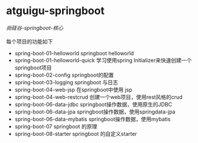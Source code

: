 # atguigu-springboot
*尚硅谷-springboot-核心*<br>
</br>
每个项目的功能如下
* spring-boot-01-helloworld springboot helloworld
* spring-boot-01-helloworld-quick 学习使用spring Initializer来快速创建一个springboot项目
* spring-boot-02-config springboot的配置
* spring-boot-03-logging springboot 与日志
* spring-boot-04-web-jsp 在springboot中使用 jsp
* spring-boot-04-web-restcrud 创建一个web项目，使用rest风格的crud
* spring-boot-06-data-jdbc springboot操作数据，使用原生的JDBC
* spring-boot-06-data-jpa springboot操作数据，使用springdata-jpa
* spring-boot-06-data-mybatis springboot操作数据，使用mybatis
* spring-boot-07 springboot 的原理
* spring-boot-08-starter springboot 的自定义starter
